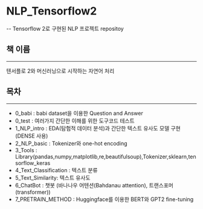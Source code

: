 # NLP_Tensorflow2
--
Tensorflow 2로 구현된 NLP 프로젝트 repositoy


## 책 이름
---
텐서플로 2와 머신러닝으로 시작하는 자연어 처리


## 목차
---
- 0_babi : babi dataset을 이용한 Question and Answer
- 0_test : 여러가지 간단한 이해를 위한 도구코드 테스트
- 1_NLP_intro : EDA(탐험적 데이터 분석)과 간단한 텍스트 유사도 모델 구현(DENSE 사용)
- 2_NLP_basic : Tokenizer와 one-hot encoding 
- 3_Tools : Library(pandas,numpy,matplotlib,re,beautifulsoup),Tokenizer,sklearn,tensorflow_keras
- 4_Text_Classification : 텍스트 분류
- 5_Text_Similarity: 텍스트 유사도
- 6_ChatBot : 챗봇 (바나나우 어텐션(Bahdanau attention), 트랜스포머(transformer))
- 7_PRETRAIN_METHOD : Huggingface를 이용한 BERT와 GPT2 fine-tuning
